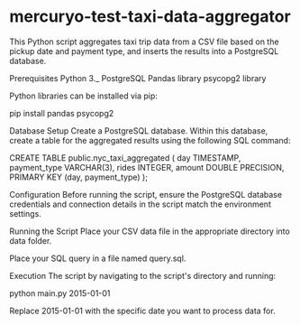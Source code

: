 # mercuryo-test-taxi-data-aggregator 

This Python script aggregates taxi trip data from a CSV file based on the pickup date and payment type, and inserts the results into a PostgreSQL database. 


Prerequisites
Python 3._
PostgreSQL
Pandas library
psycopg2 library

Python libraries can be installed via pip:

pip install pandas psycopg2

Database Setup
Create a PostgreSQL database.
Within this database, create a table for the aggregated results using the following SQL command:

CREATE TABLE public.nyc_taxi_aggregated (
    day TIMESTAMP,
    payment_type VARCHAR(3),
    rides INTEGER,
    amount DOUBLE PRECISION,
    PRIMARY KEY (day, payment_type)
);

Configuration
Before running the script, ensure the PostgreSQL database credentials and connection details in the script match the environment settings. 

Running the Script
Place your CSV data file in the appropriate directory into data folder.

Place your SQL query in a file named query.sql.

Execution
The script by navigating to the script's directory and running:

python main.py 2015-01-01

Replace 2015-01-01 with the specific date you want to process data for.
